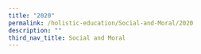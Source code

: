 ```yaml
---
title: "2020"
permalink: /holistic-education/Social-and-Moral/2020
description: ""
third_nav_title: Social and Moral
---
```

